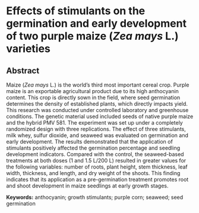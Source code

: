 

# Effects of stimulants on the germination and early development of two purple maize (*Zea mays* L.) varieties

## Abstract

Maize (*Zea mays* L.) is the world’s third most important cereal crop.
Purple maize is an exportable agricultural product due to its high
anthocyanin content. This crop is directly sown in the field, where seed
germination determines the density of established plants, which directly
impacts yield. This research was conducted under controlled laboratory
and greenhouse conditions. The genetic material used included seeds of
native purple maize and the hybrid PMV 581. The experiment was set up
under a completely randomized design with three replications. The effect
of three stimulants, milk whey, sulfur dioxide, and seaweed was
evaluated on germination and early development. The results demonstrated
that the application of stimulants positively affected the germination
percentage and seedling development indicators. Compared with the
control, the seaweed-based treatments at both doses (1 and 1.5 L/200 L)
resulted in greater values for the following variables: number of roots,
plant height, stem thickness, leaf width, thickness, and length, and dry
weight of the shoots. This finding indicates that its application as a
pre-germination treatment promotes root and shoot development in maize
seedlings at early growth stages.

**Keywords:** anthocyanin; growth stimulants; purple corn; seaweed; seed
germination
